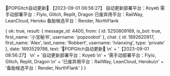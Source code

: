📲POPGitch自动更新📲 
【2023-09-01 08:56:27】 
自动更新部署平台：Koyeb 
需手动部署平台：Flyio, Glitch, Replit, Dragon 
已废弃用平台：RailWay, LeanCloud, Heroku
备胎候选平台：Render, NorthFlank 

{
  ok: true,
  result: {
    message_id: 4400,
    from: {
      id: 5250809169,
      is_bot: true,
      first_name: '小宝秘书',
      username: 'popzoobot'
    },
    chat: {
      id: 1892620917,
      first_name: 'Alex',
      last_name: 'Robbert',
      username: 'lvlanxing',
      type: 'private'
    },
    date: 1693529788,
    text: '📲POPGitch自动更新📲 \n' +
      '【2023-09-01 08:56:27】 \n' +
      '自动更新部署平台：Koyeb \n' +
      '需手动部署平台：Flyio, Glitch, Replit, Dragon \n' +
      '已废弃用平台：RailWay, LeanCloud, Heroku\n' +
      '备胎候选平台：Render, NorthFlank'
  }
}
